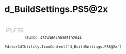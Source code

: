 # d_BuildSettings.PS5@2x
![](/img/d_BuildSettings.PS5@2x.png)
GUID: `-4374360490385192044`
```
EditorGUIUtility.IconContent("d_BuildSettings.PS5@2x")
```
